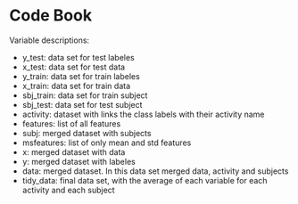 # Code Book
Variable descriptions:

- y_test: data set for test labeles
- x_test: data set for test data
- y_train: data set for train labeles
- x_train: data set for train data
- sbj_train: data set for train subject
- sbj_test: data set for test subject
- activity: dataset with links the class labels with their activity name
- features: list of all features
- subj: merged dataset with subjects
- msfeatures: list of only mean and std features
- x:  merged dataset with data
- y: merged dataset with labeles
- data: merged dataset. In this data set merged data, activity and subjects
- tidy_data: final data set, with the average of each variable for each activity and each subject

